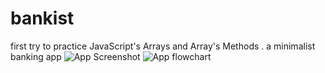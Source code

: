 # bankist
first try to practice JavaScript's Arrays and Array's Methods .
a minimalist banking app
![App Screenshot](./screenshot.png)
![App flowchart](./flowchart.png)
